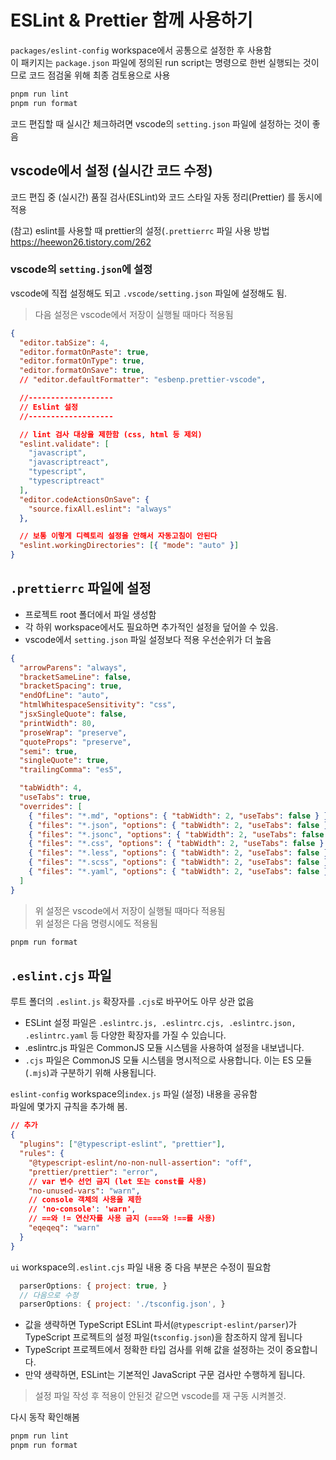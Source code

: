 # ESLint & Prettier 함께 사용하기

`packages/eslint-config` workspace에서 공통으로 설정한 후 사용함  
이 패키지는 `package.json` 파일에 정의된 run script는 명령으로 한번 실행되는 것이므로 코드 점검울 위해 최종 검토용으로 사용

```sh
pnpm run lint
pnpm run format
```

코드 편집할 때 실시간 체크하려면 vscode의 `setting.json` 파일에 설정하는 것이 좋음

## vscode에서 설정 (실시간 코드 수정)

코드 편집 중 (실시간) 품질 검사(ESLint)와 코드 스타일 자동 정리(Prettier) 를 동시에 적용

(참고) eslint를 사용할 때 prettier의 설정(`.prettierrc` 파일 사용 방법  
https://heewon26.tistory.com/262

### vscode의 `setting.json`에 설정

vscode에 직접 설정해도 되고 `.vscode/setting.json` 파일에 설정해도 됨.

> 다음 설정은 vscode에서 저장이 실행될 때마다 적용됨

```json
{
  "editor.tabSize": 4,
  "editor.formatOnPaste": true,
  "editor.formatOnType": true,
  "editor.formatOnSave": true,
  // "editor.defaultFormatter": "esbenp.prettier-vscode",

  //-------------------
  // Eslint 설정
  //-------------------

  // lint 검사 대상을 제한함 (css, html 등 제외)
  "eslint.validate": [
    "javascript",
    "javascriptreact",
    "typescript",
    "typescriptreact"
  ],
  "editor.codeActionsOnSave": {
    "source.fixAll.eslint": "always"
  },

  // 보통 이렇게 디렉토리 설정을 안해서 자동고침이 안된다
  "eslint.workingDirectories": [{ "mode": "auto" }]
}
```

## `.prettierrc` 파일에 설정

- 프로젝트 root 폴더에서 파일 생성함
- 각 하위 workspace에서도 필요하면 추가적인 설정을 덮어쓸 수 있음.
- vscode에서 `setting.json` 파일 설정보다 적용 우선순위가 더 높음

```json
{
  "arrowParens": "always",
  "bracketSameLine": false,
  "bracketSpacing": true,
  "endOfLine": "auto",
  "htmlWhitespaceSensitivity": "css",
  "jsxSingleQuote": false,
  "printWidth": 80,
  "proseWrap": "preserve",
  "quoteProps": "preserve",
  "semi": true,
  "singleQuote": true,
  "trailingComma": "es5",

  "tabWidth": 4,
  "useTabs": true,
  "overrides": [
    { "files": "*.md", "options": { "tabWidth": 2, "useTabs": false } },
    { "files": "*.json", "options": { "tabWidth": 2, "useTabs": false } },
    { "files": "*.jsonc", "options": { "tabWidth": 2, "useTabs": false } },
    { "files": "*.css", "options": { "tabWidth": 2, "useTabs": false } },
    { "files": "*.less", "options": { "tabWidth": 2, "useTabs": false } },
    { "files": "*.scss", "options": { "tabWidth": 2, "useTabs": false } },
    { "files": "*.yaml", "options": { "tabWidth": 2, "useTabs": false } }
  ]
}
```

> 위 설정은 vscode에서 저장이 실행될 때마다 적용됨  
> 위 설정은 다음 명령시에도 적용됨

```sh
pnpm run format
```

## `.eslint.cjs` 파일

루트 폴더의 `.eslint.js` 확장자를 `.cjs`로 바꾸어도 아무 상관 없음

- ESLint 설정 파일은 `.eslintrc.js, .eslintrc.cjs, .eslintrc.json, .eslintrc.yaml` 등 다양한 확장자를 가질 수 있습니다.
- .eslintrc.js 파일은 CommonJS 모듈 시스템을 사용하여 설정을 내보냅니다.
- `.cjs` 파일은 CommonJS 모듈 시스템을 명시적으로 사용합니다. 이는 ES 모듈(`.mjs`)과 구분하기 위해 사용됩니다.

`eslint-config` workspace의`index.js` 파일 (설정) 내용을 공유함  
파일에 몇가지 규칙을 추가해 봄.

```json
// 추가
{
  "plugins": ["@typescript-eslint", "prettier"],
  "rules": {
    "@typescript-eslint/no-non-null-assertion": "off",
    "prettier/prettier": "error",
    // var 변수 선언 금지 (let 또는 const를 사용)
    "no-unused-vars": "warn",
    // console 객체의 사용을 제한
    // 'no-console': 'warn',
    // ==와 != 연산자를 사용 금지 (===와 !==를 사용)
    "eqeqeq": "warn"
  }
}
```

`ui` workspace의`.eslint.cjs` 파일 내용 중 다음 부분은 수정이 필요함

```js
  parserOptions: { project: true, }
  // 다음으로 수정
  parserOptions: { project: './tsconfig.json', }
```

- 값을 생략하면 TypeScript ESLint 파서(`@typescript-eslint/parser`)가 TypeScript 프로젝트의 설정 파일(`tsconfig.json`)을 참조하지 않게 됩니다
- TypeScript 프로젝트에서 정확한 타입 검사를 위해 값을 설정하는 것이 중요합니다.
- 만약 생략하면, ESLint는 기본적인 JavaScript 구문 검사만 수행하게 됩니다.

> 설정 파일 작성 후 적용이 안된것 같으면 vscode를 재 구동 시켜볼것.

다시 동작 확인해봄

```sh
pnpm run lint
pnpm run format
```
